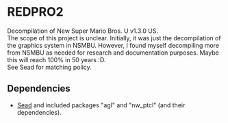 # REDPRO2
Decompilation of New Super Mario Bros. U v1.3.0 US.  
The scope of this project is unclear. Initially, it was just the decompilation of the graphics system in NSMBU. However, I found myself decompiling more from NSMBU as needed for research and documentation purposes. Maybe this will reach 100% in 50 years :D.  
See Sead for matching policy.  

## Dependencies
* [Sead](https://github.com/aboood40091/sead) and included packages "agl" and "nw_ptcl" (and their dependencies).  
